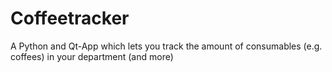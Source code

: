 # Coffeetracker
A Python and Qt-App which lets you track the amount of consumables (e.g. coffees) in your department (and more)
